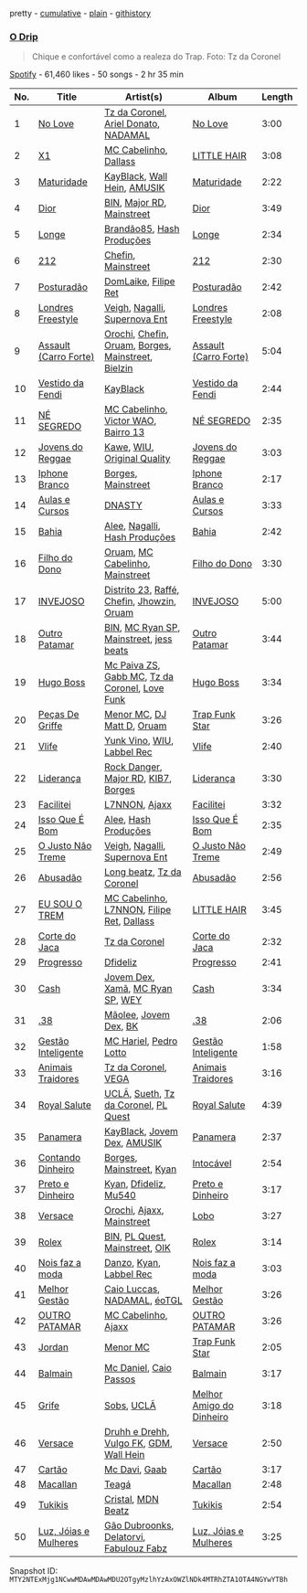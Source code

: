 pretty - [cumulative](/playlists/cumulative/37i9dQZF1DWT22037si3kl.md) - [plain](/playlists/plain/37i9dQZF1DWT22037si3kl) - [githistory](https://github.githistory.xyz/mackorone/spotify-playlist-archive/blob/main/playlists/plain/37i9dQZF1DWT22037si3kl)

### [O Drip](https://open.spotify.com/playlist/37i9dQZF1DWT22037si3kl)

> Chique e confortável como a realeza do Trap\. Foto: Tz da Coronel

[Spotify](https://open.spotify.com/user/spotify) - 61,460 likes - 50 songs - 2 hr 35 min

| No. | Title | Artist(s) | Album | Length |
|---|---|---|---|---|
| 1 | [No Love](https://open.spotify.com/track/3HjRNbYrOfKnbAav3fU5KL) | [Tz da Coronel](https://open.spotify.com/artist/3lIU3RoZiHen1QXAQ3KQ9e), [Ariel Donato](https://open.spotify.com/artist/7H3XEvrS2PsNzM76MczgHJ), [NADAMAL](https://open.spotify.com/artist/3YVxmhkewoRHu8WFgWlCb7) | [No Love](https://open.spotify.com/album/50GSItNqYJip64TPybq3A4) | 3:00 |
| 2 | [X1](https://open.spotify.com/track/0dcHD9QhnWRA41zoLnC83X) | [MC Cabelinho](https://open.spotify.com/artist/1WQBwwssN6r8DSjUlkyUGW), [Dallass](https://open.spotify.com/artist/4LAFtDzlQM89xov636hMVv) | [LITTLE HAIR](https://open.spotify.com/album/1KAZ4CtfGW7JgVvh6lq30V) | 3:08 |
| 3 | [Maturidade](https://open.spotify.com/track/7GvJL7IG958R87MphADwR6) | [KayBlack](https://open.spotify.com/artist/2h5Ha0ZiMFmOQD3iYcSXsy), [Wall Hein](https://open.spotify.com/artist/5wEgjH2s4SAiffRmzkBqHB), [AMUSIK](https://open.spotify.com/artist/48r1nXoaPXPSx1LoM0Rnzl) | [Maturidade](https://open.spotify.com/album/6vPBEJpr7ZvMTBR0GiQL9L) | 2:22 |
| 4 | [Dior](https://open.spotify.com/track/5DhiTYpD599fu3q7fCepgL) | [BIN](https://open.spotify.com/artist/1WXbiUMl1AT9Inb619xPUg), [Major RD](https://open.spotify.com/artist/76hYPcWML9NGEh8LashwT5), [Mainstreet](https://open.spotify.com/artist/25XJqeReVV38w0tR04GGBd) | [Dior](https://open.spotify.com/album/35JWLvhVLeuoEHRVFPswzR) | 3:49 |
| 5 | [Longe](https://open.spotify.com/track/4ZublBKLDU0UFxmfOXJECf) | [Brandão85](https://open.spotify.com/artist/2KwQkyJzT9r6Hh56jtfuse), [Hash Produções](https://open.spotify.com/artist/4BZ0ACrHCLropCpHJypPvV) | [Longe](https://open.spotify.com/album/7ITDtj5kpJ2BfVYSAwGPkZ) | 2:34 |
| 6 | [212](https://open.spotify.com/track/3QGxgNaqaFSpORp2OVLXHR) | [Chefin](https://open.spotify.com/artist/68PYmgkbRP1qZnEWOry7sB), [Mainstreet](https://open.spotify.com/artist/25XJqeReVV38w0tR04GGBd) | [212](https://open.spotify.com/album/1fcZBsLGUUTI4qRWYsjOuN) | 2:30 |
| 7 | [Posturadão](https://open.spotify.com/track/0ToPj749UPF7MGE6KDyrIp) | [DomLaike](https://open.spotify.com/artist/4PzPx1yc3kGVo4EgCiLqCQ), [Filipe Ret](https://open.spotify.com/artist/7gJN8W0589FisSYJS17K54) | [Posturadão](https://open.spotify.com/album/2IH59QF9TV9xbbtRAQKhEO) | 2:42 |
| 8 | [Londres Freestyle](https://open.spotify.com/track/1lgavq2sDLrnD5h5BytyBr) | [Veigh](https://open.spotify.com/artist/4YqwRbMLqGHRHLS1w2ZKse), [Nagalli](https://open.spotify.com/artist/6TPJK8tv3AKKSsw0lENTQk), [Supernova Ent](https://open.spotify.com/artist/3prRKGJz16RRMRSIM97nHw) | [Londres Freestyle](https://open.spotify.com/album/2u5F0rIXQeCZHvtuB3ySxU) | 2:08 |
| 9 | [Assault \(Carro Forte\)](https://open.spotify.com/track/7BwjZ1jy4B0ZyXTY4YQM9A) | [Orochi](https://open.spotify.com/artist/3rfM2cGqF6DB0kUyytMkXx), [Chefin](https://open.spotify.com/artist/68PYmgkbRP1qZnEWOry7sB), [Oruam](https://open.spotify.com/artist/4yGgbQJMq9orWypwqtdzYT), [Borges](https://open.spotify.com/artist/6jBww4kwlSrjaNYP7AQPtX), [Mainstreet](https://open.spotify.com/artist/25XJqeReVV38w0tR04GGBd), [Bielzin](https://open.spotify.com/artist/2vWGxqWbGgmgxVDZ5CBvBP) | [Assault \(Carro Forte\)](https://open.spotify.com/album/4K5XemHceyhOJtQVVVtQqO) | 5:04 |
| 10 | [Vestido da Fendi](https://open.spotify.com/track/0pZIBIJ253pH9gJtXE0Ouf) | [KayBlack](https://open.spotify.com/artist/2h5Ha0ZiMFmOQD3iYcSXsy) | [Vestido da Fendi](https://open.spotify.com/album/70bR7r6giSSPpnJeEzVP8Y) | 2:44 |
| 11 | [NÉ SEGREDO](https://open.spotify.com/track/4pjznsLeoyimnxGlVpmyJI) | [MC Cabelinho](https://open.spotify.com/artist/1WQBwwssN6r8DSjUlkyUGW), [Victor WAO](https://open.spotify.com/artist/1ew4rMO5r0Oon1R9xZxo8Q), [Bairro 13](https://open.spotify.com/artist/2ippo8G3HMB1qEEJvkj8PT) | [NÉ SEGREDO](https://open.spotify.com/album/0RrjNaFfi2X1qVLPSLXTwT) | 2:35 |
| 12 | [Jovens do Reggae](https://open.spotify.com/track/3HdEOUNuFuoWj06rXpQQ4o) | [Kawe](https://open.spotify.com/artist/1TYJOhNSxMOODWiDVhuyZb), [WIU](https://open.spotify.com/artist/3MrDVzg7ZXaYMyQmbDInr7), [Original Quality](https://open.spotify.com/artist/5ZTnWo7IY6rdIxm6aTSR84) | [Jovens do Reggae](https://open.spotify.com/album/1GJLb6DW0nVTH9rcaCzKgp) | 3:03 |
| 13 | [Iphone Branco](https://open.spotify.com/track/6jxE4XjFVSKF18kfo7FCl9) | [Borges](https://open.spotify.com/artist/6jBww4kwlSrjaNYP7AQPtX), [Mainstreet](https://open.spotify.com/artist/25XJqeReVV38w0tR04GGBd) | [Iphone Branco](https://open.spotify.com/album/6hp21aFf4l4auKtNfgKmU2) | 2:17 |
| 14 | [Aulas e Cursos](https://open.spotify.com/track/2ABBlgwXo68orcunvBYYiY) | [DNASTY](https://open.spotify.com/artist/2wRZGo2e20INyHf8wtVPVn) | [Aulas e Cursos](https://open.spotify.com/album/1xP900BTjxxWc641y9UKvr) | 3:33 |
| 15 | [Bahia](https://open.spotify.com/track/5owa9sHRDBAS2cLuV206xy) | [Alee](https://open.spotify.com/artist/6rk6Izp6o42fUdE0jRqAP4), [Nagalli](https://open.spotify.com/artist/6TPJK8tv3AKKSsw0lENTQk), [Hash Produções](https://open.spotify.com/artist/4BZ0ACrHCLropCpHJypPvV) | [Bahia](https://open.spotify.com/album/5Rt4zzyB0s5OK99uAt4mRU) | 2:42 |
| 16 | [Filho do Dono](https://open.spotify.com/track/0EuRZKWzNptC1ZuIMFKLxz) | [Oruam](https://open.spotify.com/artist/4yGgbQJMq9orWypwqtdzYT), [MC Cabelinho](https://open.spotify.com/artist/1WQBwwssN6r8DSjUlkyUGW), [Mainstreet](https://open.spotify.com/artist/25XJqeReVV38w0tR04GGBd) | [Filho do Dono](https://open.spotify.com/album/6DKYGWP4vYcYnMIPHRaMAe) | 3:30 |
| 17 | [INVEJOSO](https://open.spotify.com/track/1yecpnQJ3PL2BtOt8Eon6O) | [Distrito 23](https://open.spotify.com/artist/5itNRAG8DPcD6Yrm1rFPLv), [Raffé](https://open.spotify.com/artist/0BMccF4OSgl180EzdVFY9m), [Chefin](https://open.spotify.com/artist/68PYmgkbRP1qZnEWOry7sB), [Jhowzin](https://open.spotify.com/artist/5l8uNQWdIozojTbL2tzBa7), [Oruam](https://open.spotify.com/artist/4yGgbQJMq9orWypwqtdzYT) | [INVEJOSO](https://open.spotify.com/album/3EiBO5SSeSlDGKxLNqBCVy) | 5:00 |
| 18 | [Outro Patamar](https://open.spotify.com/track/76klxh7fnauuROKC2kDuHG) | [BIN](https://open.spotify.com/artist/1WXbiUMl1AT9Inb619xPUg), [MC Ryan SP](https://open.spotify.com/artist/75i9GaW2MJUgt4BkdUnuUY), [Mainstreet](https://open.spotify.com/artist/25XJqeReVV38w0tR04GGBd), [jess beats](https://open.spotify.com/artist/7uskxjQtkzfiqHCNIIv3gD) | [Outro Patamar](https://open.spotify.com/album/2gt5vOzXJxJIa6MCXss0Wj) | 3:44 |
| 19 | [Hugo Boss](https://open.spotify.com/track/1OfwTYZQrsImsfnhHWrJr1) | [Mc Paiva ZS](https://open.spotify.com/artist/0gHj4MPwwcZ8Zl9CY0hqT5), [Gabb MC](https://open.spotify.com/artist/5qyPbwqvOEp7FvR1EeTQQ2), [Tz da Coronel](https://open.spotify.com/artist/3lIU3RoZiHen1QXAQ3KQ9e), [Love Funk](https://open.spotify.com/artist/64DTkZLH6KkkMwZEEZ5VWC) | [Hugo Boss](https://open.spotify.com/album/0xoScocnUYyr9f49aCbsho) | 3:34 |
| 20 | [Peças De Griffe](https://open.spotify.com/track/2hu1nbvST1AFS7BNqjLK0W) | [Menor MC](https://open.spotify.com/artist/78Y1NpgD0yMKoBetaYlUzS), [DJ Matt D](https://open.spotify.com/artist/1rIc4yTieeRq25NA3T8RQ5), [Oruam](https://open.spotify.com/artist/4yGgbQJMq9orWypwqtdzYT) | [Trap Funk Star](https://open.spotify.com/album/2NfhHzk0maDZ33cJbqZzHg) | 3:26 |
| 21 | [Vlife](https://open.spotify.com/track/2evcFxT2aW4FZznh6DyEwK) | [Yunk Vino](https://open.spotify.com/artist/460m2YG30duLCuHwFdiLgX), [WIU](https://open.spotify.com/artist/3MrDVzg7ZXaYMyQmbDInr7), [Labbel Rec](https://open.spotify.com/artist/4tfQzFEhNTBnKUrYueeLKX) | [Vlife](https://open.spotify.com/album/47on59OkWHDwxyP2zBjhwd) | 2:40 |
| 22 | [Liderança](https://open.spotify.com/track/7dKz6xy1ZMywmrrP5HMw8u) | [Rock Danger](https://open.spotify.com/artist/1mjuRRMumbLmGmHmYvMDcb), [Major RD](https://open.spotify.com/artist/76hYPcWML9NGEh8LashwT5), [KIB7](https://open.spotify.com/artist/7lSYO6wq6ueSYYIEUbF92u), [Borges](https://open.spotify.com/artist/6jBww4kwlSrjaNYP7AQPtX) | [Liderança](https://open.spotify.com/album/1VnaJPgFvfAzcQaegraRDc) | 3:30 |
| 23 | [Facilitei](https://open.spotify.com/track/6pIsaJ0bFpoajxz45FvopF) | [L7NNON](https://open.spotify.com/artist/0JjPiLQNgAFaEkwoy56B1C), [Ajaxx](https://open.spotify.com/artist/0y7B2G0jNMGWyQJsOoRMUt) | [Facilitei](https://open.spotify.com/album/0b7ZE4V0Mxam2npJu2nYJC) | 3:32 |
| 24 | [Isso Que É Bom](https://open.spotify.com/track/2LUj933qs4IEFzSLLS9aJS) | [Alee](https://open.spotify.com/artist/6rk6Izp6o42fUdE0jRqAP4), [Hash Produções](https://open.spotify.com/artist/4BZ0ACrHCLropCpHJypPvV) | [Isso Que É Bom](https://open.spotify.com/album/5FtV4axHZhRLHjT33tpaMk) | 2:35 |
| 25 | [O Justo Não Treme](https://open.spotify.com/track/032k6qsKSvNfdBndLe4rCD) | [Veigh](https://open.spotify.com/artist/4YqwRbMLqGHRHLS1w2ZKse), [Nagalli](https://open.spotify.com/artist/6TPJK8tv3AKKSsw0lENTQk), [Supernova Ent](https://open.spotify.com/artist/3prRKGJz16RRMRSIM97nHw) | [O Justo Não Treme](https://open.spotify.com/album/6aBT64xdKe8JcurjpmJTzA) | 2:49 |
| 26 | [Abusadão](https://open.spotify.com/track/63jalJVpyyGPYvDuTEaFi9) | [Long beatz](https://open.spotify.com/artist/1oBkccDqIDMTntIIHKlJBp), [Tz da Coronel](https://open.spotify.com/artist/3lIU3RoZiHen1QXAQ3KQ9e) | [Abusadão](https://open.spotify.com/album/0vlgBzPeKCjpXXVEN2D6a6) | 2:56 |
| 27 | [EU SOU O TREM](https://open.spotify.com/track/7cHfnWEkL5KqfLg03G7Gic) | [MC Cabelinho](https://open.spotify.com/artist/1WQBwwssN6r8DSjUlkyUGW), [L7NNON](https://open.spotify.com/artist/0JjPiLQNgAFaEkwoy56B1C), [Filipe Ret](https://open.spotify.com/artist/7gJN8W0589FisSYJS17K54), [Dallass](https://open.spotify.com/artist/4LAFtDzlQM89xov636hMVv) | [LITTLE HAIR](https://open.spotify.com/album/1KAZ4CtfGW7JgVvh6lq30V) | 3:45 |
| 28 | [Corte do Jaca](https://open.spotify.com/track/2a2GuHAYjmIVAPVaG9Nh7u) | [Tz da Coronel](https://open.spotify.com/artist/3lIU3RoZiHen1QXAQ3KQ9e) | [Corte do Jaca](https://open.spotify.com/album/6ZQNfwK2DagQENxZhXkuOj) | 2:32 |
| 29 | [Progresso](https://open.spotify.com/track/0tLRlU39HHqJ2BX4DN4qnm) | [Dfideliz](https://open.spotify.com/artist/0oNOkdVXXFaWC9tPb7Ol10) | [Progresso](https://open.spotify.com/album/3dgya99ntx0TtotTsXnoFN) | 2:41 |
| 30 | [Cash](https://open.spotify.com/track/5lMXToPjcZst8sItJeneYt) | [Jovem Dex](https://open.spotify.com/artist/0OLpdla9YvZOtlPnQkXScl), [Xamã](https://open.spotify.com/artist/5YwzDz4RJfTiMHS4tdR5Lf), [MC Ryan SP](https://open.spotify.com/artist/75i9GaW2MJUgt4BkdUnuUY), [WEY](https://open.spotify.com/artist/6nZ39vMOOOgXQ471Jy5jhR) | [Cash](https://open.spotify.com/album/4wE0QFfKjFvkvVojK4rmxT) | 3:34 |
| 31 | [.38](https://open.spotify.com/track/3nobSbq9rggHUEbRBoZaDg) | [Mãolee](https://open.spotify.com/artist/72aE07MxpePfCELo4vGZcK), [Jovem Dex](https://open.spotify.com/artist/0OLpdla9YvZOtlPnQkXScl), [BK](https://open.spotify.com/artist/1YOVBTvznjiDvtAj4ExHeo) | [.38](https://open.spotify.com/album/0mJJ8TX7LK2MCa8TIHapaO) | 2:06 |
| 32 | [Gestão Inteligente](https://open.spotify.com/track/7hqoLCS3rhWYoWUBOgakaU) | [MC Hariel](https://open.spotify.com/artist/0pcoadNMmvrUyab1RxWBoV), [Pedro Lotto](https://open.spotify.com/artist/23ot0eI6ByBW6LrlBfr2bm) | [Gestão Inteligente](https://open.spotify.com/album/0vVSwwO55in8qT3PimHJtJ) | 1:58 |
| 33 | [Animais Traidores](https://open.spotify.com/track/0joR9BM1Y2ieSnl7bA2EHY) | [Tz da Coronel](https://open.spotify.com/artist/3lIU3RoZiHen1QXAQ3KQ9e), [VEGA](https://open.spotify.com/artist/6x0SXnV5f1D9q5pHkwToub) | [Animais Traidores](https://open.spotify.com/album/6y2A0eRXjwkJ0b9VCaLkum) | 3:16 |
| 34 | [Royal Salute](https://open.spotify.com/track/3v9Pr9ha7UezSYZAlpOx8o) | [UCLÃ](https://open.spotify.com/artist/4zP89WNloauEX8v8JdZbxP), [Sueth](https://open.spotify.com/artist/4ZyBq7WEL7d2dDH0BkVDPX), [Tz da Coronel](https://open.spotify.com/artist/3lIU3RoZiHen1QXAQ3KQ9e), [PL Quest](https://open.spotify.com/artist/6J6U2JAv7LUF0cSQ98gpjM) | [Royal Salute](https://open.spotify.com/album/4ytptXvi8DRm1jbXwoklwH) | 4:39 |
| 35 | [Panamera](https://open.spotify.com/track/1z61dHpzFnpbLQFZl8GjLH) | [KayBlack](https://open.spotify.com/artist/2h5Ha0ZiMFmOQD3iYcSXsy), [Jovem Dex](https://open.spotify.com/artist/0OLpdla9YvZOtlPnQkXScl), [AMUSIK](https://open.spotify.com/artist/48r1nXoaPXPSx1LoM0Rnzl) | [Panamera](https://open.spotify.com/album/63pxCSJJWJScWObD1R2Wzm) | 2:37 |
| 36 | [Contando Dinheiro](https://open.spotify.com/track/1jeg6gX21ljllOryvi9SJh) | [Borges](https://open.spotify.com/artist/6jBww4kwlSrjaNYP7AQPtX), [Mainstreet](https://open.spotify.com/artist/25XJqeReVV38w0tR04GGBd), [Kyan](https://open.spotify.com/artist/05qCf6M7E7AxizHVmrcPqh) | [Intocável](https://open.spotify.com/album/0tPRn8Y8Xmj6xErQPnuExw) | 2:54 |
| 37 | [Preto e Dinheiro](https://open.spotify.com/track/3kHxuY36nCmcKJ4GddBjIe) | [Kyan](https://open.spotify.com/artist/05qCf6M7E7AxizHVmrcPqh), [Dfideliz](https://open.spotify.com/artist/0oNOkdVXXFaWC9tPb7Ol10), [Mu540](https://open.spotify.com/artist/13yQqjPy4Esq0Ru3R1fipU) | [Preto e Dinheiro](https://open.spotify.com/album/1nLXyI7gsmzdfU3Il7kaTk) | 3:17 |
| 38 | [Versace](https://open.spotify.com/track/5rryOlcxbh700EuOa59waG) | [Orochi](https://open.spotify.com/artist/3rfM2cGqF6DB0kUyytMkXx), [Ajaxx](https://open.spotify.com/artist/0y7B2G0jNMGWyQJsOoRMUt), [Mainstreet](https://open.spotify.com/artist/25XJqeReVV38w0tR04GGBd) | [Lobo](https://open.spotify.com/album/7g1gfivaZsOOuf0a6Z1vsj) | 3:27 |
| 39 | [Rolex](https://open.spotify.com/track/5WSELUpi4GjDx3nRolKvSy) | [BIN](https://open.spotify.com/artist/1WXbiUMl1AT9Inb619xPUg), [PL Quest](https://open.spotify.com/artist/6J6U2JAv7LUF0cSQ98gpjM), [Mainstreet](https://open.spotify.com/artist/25XJqeReVV38w0tR04GGBd), [OIK](https://open.spotify.com/artist/1B5n6jsxvFldc6Nq8Wx8VJ) | [Rolex](https://open.spotify.com/album/7b9U1Cg7hZvDj3vDTbdzFQ) | 3:14 |
| 40 | [Nois faz a moda](https://open.spotify.com/track/29cJDWOBQqeDPdYbu4kwki) | [Danzo](https://open.spotify.com/artist/5ZyT4ZJtpQdihQ7MTMTluE), [Kyan](https://open.spotify.com/artist/05qCf6M7E7AxizHVmrcPqh), [Labbel Rec](https://open.spotify.com/artist/4tfQzFEhNTBnKUrYueeLKX) | [Nois faz a moda](https://open.spotify.com/album/35PHjpGIk3ICMNWOJ1GcXv) | 3:03 |
| 41 | [Melhor Gestão](https://open.spotify.com/track/22yszoADkRxUuvJosP9hNg) | [Caio Luccas](https://open.spotify.com/artist/1a3fr7NdeBT4JlGj6YlbDL), [NADAMAL](https://open.spotify.com/artist/3YVxmhkewoRHu8WFgWlCb7), [éoTGL](https://open.spotify.com/artist/5h32OOrRYLBSUfE7COLjfx) | [Melhor Gestão](https://open.spotify.com/album/7cEPHEZOTSlTztMevEMXRT) | 3:26 |
| 42 | [OUTRO PATAMAR](https://open.spotify.com/track/48zE1jY1K1oqjpD3G6UGfH) | [MC Cabelinho](https://open.spotify.com/artist/1WQBwwssN6r8DSjUlkyUGW), [Ajaxx](https://open.spotify.com/artist/0y7B2G0jNMGWyQJsOoRMUt) | [OUTRO PATAMAR](https://open.spotify.com/album/1nb3EIZXO75bxWDz0Agxfo) | 3:26 |
| 43 | [Jordan](https://open.spotify.com/track/6SMCQA0rN8B9aHmXjGlqbi) | [Menor MC](https://open.spotify.com/artist/78Y1NpgD0yMKoBetaYlUzS) | [Trap Funk Star](https://open.spotify.com/album/2NfhHzk0maDZ33cJbqZzHg) | 2:05 |
| 44 | [Balmain](https://open.spotify.com/track/44U6wTQDkos958gqTbilSw) | [Mc Daniel](https://open.spotify.com/artist/6YzSM19LzpLH0nVKKU6Jsy), [Caio Passos](https://open.spotify.com/artist/6zGPa2tLMJ5HQYUddZI8di) | [Balmain](https://open.spotify.com/album/22VDWlNkuINTSubxz4lolA) | 3:17 |
| 45 | [Grife](https://open.spotify.com/track/0mtxZdz5ISNK7X2T0slm8d) | [Sobs](https://open.spotify.com/artist/0zuan1WYTIhlisigYXsqY9), [UCLÃ](https://open.spotify.com/artist/4zP89WNloauEX8v8JdZbxP) | [Melhor Amigo do Dinheiro](https://open.spotify.com/album/3kqt7zNmCfLdS5q3Hv8qzk) | 3:18 |
| 46 | [Versace](https://open.spotify.com/track/2GvPGP32IAGg3StcgFZJcx) | [Druhh e Drehh](https://open.spotify.com/artist/5ubDYnubwiewGEI6JPrmMf), [Vulgo FK](https://open.spotify.com/artist/27azwwkxutWL1BWMkgNIh0), [GDM](https://open.spotify.com/artist/1aZEF5IIFQAA2Z4bGFGihH), [Wall Hein](https://open.spotify.com/artist/5wEgjH2s4SAiffRmzkBqHB) | [Versace](https://open.spotify.com/album/1w88VF51xOry8vPZk5vdcV) | 2:50 |
| 47 | [Cartão](https://open.spotify.com/track/74kUWtzAk8ApDHOGkGNfT0) | [Mc Davi](https://open.spotify.com/artist/1cYhx7ZOhYoVmnDPb9KMwo), [Gaab](https://open.spotify.com/artist/2iK1rsbYstkSVn57M4s8ut) | [Cartão](https://open.spotify.com/album/29BpU2POTVO5VUEryYsyNC) | 3:17 |
| 48 | [Macallan](https://open.spotify.com/track/0cCPxd3XMkCXM8nTd2HxAD) | [Teagá](https://open.spotify.com/artist/2YvJJuRIiBl7nkpbNadJmN) | [Macallan](https://open.spotify.com/album/09LB2hShWM6x1Z48LNDqri) | 2:48 |
| 49 | [Tukikis](https://open.spotify.com/track/4yaZDkcert6F9kN4Bs51B7) | [Cristal](https://open.spotify.com/artist/6i4nbGTS2gSP0e6emkTqdX), [MDN Beatz](https://open.spotify.com/artist/6EaIRN2UvHGu9EdeBvfPo1) | [Tukikis](https://open.spotify.com/album/0NarRuAKpqlB8Aet14O24n) | 2:54 |
| 50 | [Luz, Jóias e Mulheres](https://open.spotify.com/track/3aRSIp03rHzCFlDswnV28s) | [Gão Dubroonks](https://open.spotify.com/artist/4Lfajgf4mlwi2BNRzOWOGD), [Delatorvi](https://open.spotify.com/artist/0pgqFvc1hc1r35fbl1TFvu), [Fabulouz Fabz](https://open.spotify.com/artist/4UnhXK8jTPU0ginUIQyTHH) | [Luz, Jóias e Mulheres](https://open.spotify.com/album/5fkWWjA0VChNs4hqpqJoUq) | 3:25 |

Snapshot ID: `MTY2NTExMjg1NCwwMDAwMDAwMDU2OTgyMzlhYzAxOWZlNDk4MTRhZTA1OTA4NGYwYTBh`

